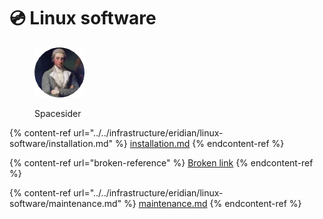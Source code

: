 # 💿 Linux software

<figure><img src="../../.gitbook/assets/Spacesider.png" alt=""><figcaption><p>Spacesider</p></figcaption></figure>

{% content-ref url="../../infrastructure/eridian/linux-software/installation.md" %}
[installation.md](../../infrastructure/eridian/linux-software/installation.md)
{% endcontent-ref %}

{% content-ref url="broken-reference" %}
[Broken link](broken-reference)
{% endcontent-ref %}

{% content-ref url="../../infrastructure/eridian/linux-software/maintenance.md" %}
[maintenance.md](../../infrastructure/eridian/linux-software/maintenance.md)
{% endcontent-ref %}

